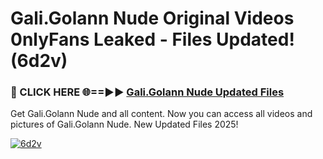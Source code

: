 # Gali.Golann Nude Original Videos 0nlyFans Leaked - Files Updated! (6d2v)

<h3>🔴 CLICK HERE 🌐==►► <a href="https://tinyurl.com/y5r63du9" rel="nofollow">Gali.Golann Nude Updated Files</a></h3>

Get Gali.Golann Nude and all content. Now you can access all videos and pictures of Gali.Golann Nude. New Updated Files 2025!

[![6d2v](https://i.imgur.com/UVo9nyh.gif)](https://tinyurl.com/y5r63du9)